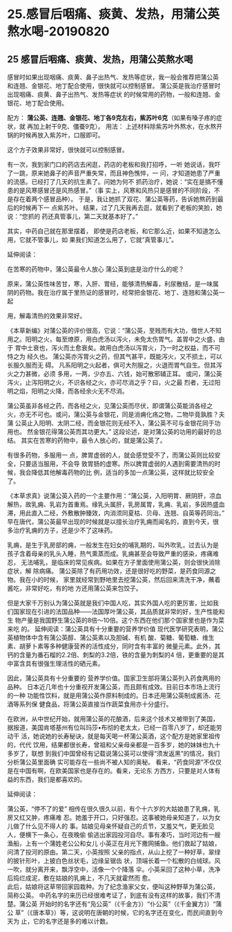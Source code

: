 # 25.感冒后咽痛、痰黄、发热，用蒲公英熬水喝-20190820




<a name="z7k4m"></a>
## 25 感冒后咽痛、痰黄、发热，用蒲公英熬水喝

感冒时如果出现咽痛、痰黄、鼻子出热气、发热等症状，我一般会推荐把蒲公英
和连翘、金银花、地丁配合使用，很快就可以控制感冒。
蒲公英是我治疗感冒时出现咽痛、痰黄、鼻子出热气、发热等症状
的时候常用的药物，一般和连翘、金银花、地丁配合使用。

配方： **蒲公英、连翘、金银花、地丁各9克左右，紫苏叶6克**（如果有嗓子疼的症状，就
再加上射干9克、僵蚕9克）。
用法： 上述材料除紫苏叶外熬水，在水熬开锅的时候再放入紫苏叶，口服即可。

这个方子效果非常好，很快就可以控制感冒。

有一次，我到家门口的药店去闲逛，药店的老板和我打招呼，一听
她说话，我吓了一跳，原来她鼻子的声音严重失常，而且神色憔悴，一
问，才知道她患了严重的流感。已经打了几天的抗生素了。问她为何不
抓药治疗，她说：“实在是搞不懂患的是风寒感冒还是风热感冒。”（事
实上，风寒和风热只是感冒的不同阶段，不是存在着两个感冒品种）。
于是，我让她抓了双花、蒲公英等药，告诉她熬药到最后的时候再下一
点紫苏叶。
结果，过了几天我再去逛，就看到了老板的笑脸，她说：“您抓的
药还真管事儿，第二天就基本好了。”

其实，中药自己就在那里摆着，
即使是药店老板，和它那么近，如果不知道怎么用，它就不管事儿，如
果我们知道怎么用了，它就“真管事儿”。

延伸阅读：

在苦寒的药物中，蒲公英最令人放心
蒲公英到底是治疗什么的呢？

原来，蒲公英性味苦甘，寒，入肝、胃经，能够清热解毒，利尿散结，是一味属
阴的药物。我在治疗属于里热证的感冒时，经常把金银花、地丁、连翘和蒲公英一起

用，解毒清热的效果非常好。

《本草新编》对蒲公英的评价很高，它说：“蒲公英，至贱而有大功，借世人不知
用之。阳明之火，每至燎原，用白虎汤以泻火，未免太伤胃气。盖胃中之火盛，由于
胃中土衰也，泻火而土愈衰矣。故用白虎汤以泻胃火，乃一时之权益，而不可恃之为
经久也。
蒲公英亦泻胃火之药，但其气甚平，既能泻火，又不损土，可以长服久服而无
碍。
凡系阳明之火起者，俱可大剂服之，火退而胃气自生。但其泻火之力甚微，必须
多用，一两，少亦五、六钱，始可散邪辅正耳。
或问，蒲公英泻火，止泻阳明之火，不识各经之火，亦可尽消之乎？曰，火之最
烈者，无过阳明之焰，阳明之火降，而各经余火无不尽消。

蒲公英虽非各经之药，而各经之火，见蒲公英而尽伏，即谓蒲公英能消各经之
火，亦无不可也。或问，蒲公英与金银花，同是消痈化疡之物，二物毕竟孰胜？夫蒲
公英止入阳明、太阴二经，而金银花则无经不入，蒲公英不可与金银花同于功用也。
然金银花得蒲公英而其功更大。”
这段论述，是对蒲公英的功用的最好的总结。
其实在苦寒的药物中，最令人放心的，就是蒲公英了。

有很多药物，多服用一
点，脾胃虚弱的人，就会感觉受不了，而蒲公英则比较安全，只要适当服用，不会导
致胃肠的虚寒。所以脾胃虚弱的人遇到需要清热的时候，我会降低其他解毒药物的比
例，适当的多加一点蒲公英，这样就比较安全了。

《本草求真》说蒲公英入药的一个主要作用：“蒲公英，入阳明胃、厥阴肝，凉血
解热，故乳痈、乳岩为首重焉。缘乳头属肝，乳房属胃，乳痈、乳岩，多因热盛血
滞，用此直入二经，外敷散肿臻效，内消须同夏枯、贝母、连翘、自英等药同治。”
早在唐代，蒲公英最早出现的时候就是以擅长治疗乳痈而闻名的，直到今天，很
多治疗乳痈的方子，还是少不了这味药。

乳痈，是生于乳房部的痈，一般发生在妇女的哺乳期的，叫外吹乳，过去认为是
孩子含着母亲的乳头入睡，热气熏蒸而成。乳痈甚至会导致严重的感染，疼痛难忍，
无法哺乳，是临床的常见疾病。如果在方子里面使用蒲公英，则会很快消除症状，解
除病痛。
蒲公英除了有药用功效，还是很好吃的野菜，是药食同源之物。我在小的时候，
家里就经常到野地里去挖蒲公英，然后回来清洗干净，蘸着酱吃，非常好吃，有的地
方还用蒲公英来包饺子。

但是大家千万别认为蒲公英就是我们中国人吃，其实外国人吃的更厉害，比如我
们国家现在引进的法国品种——法国厚叶蒲公英，其品质就非常的好，生产性能和生
物产量是我国野生蒲公英的8倍～10倍。这个东西在他们那个国家里也是作为菜来吃
的。
延伸阅读：蒲公英具有十分重要的营养学价值
现代医学研究表明，蒲公英植物体中含有蒲公英醇、蒲公英素以及胆碱、有机
酸、菊糖、葡萄糖、维生素、胡萝卜素等多种健康营养的活性成分，同时含有丰富的
微量元素。此外，其钙的含量为番石榴的2.2倍、刺梨的3.2倍，铁的含量为刺梨的4
倍，更重要的是其中富含具有很强生理活性的硒元素。

因此，蒲公英具有十分重要的
营养学价值。国家卫生部将蒲公英列入药食两用的品种。
日本近几年也十分重视开发蒲公英，而且颇有成效。目前日本市场上流行的一种
功能性饮料，就是用蒲公英作原料制成的。日本还用蒲公英制成酱汤、花酒等系列保
健食品，将蒲公英直接当作蔬菜食用亦十分盛行。

在欧洲，从中世纪开始，就用蒲公英的花酿酒，后来这个技术又被带到了美国，
据报道，美国肯塔基州有位叫玛莎•布彻的老太太，已经一百零八岁了，却还能劳动干
活，她说她的长寿秘诀，就是每天喝一杯蒲公英酒，这个配方是她家里祖传的，代代
饮用，结果都很长寿，曾祖和父亲母亲都是一百多岁，她的妹妹也九十多岁了，联想
到我们中国曾经有记载说蒲公英可以使得“须发返黑”的情况，我们分析蒲公英里面确
实可能存在一些尚不被人知的奥秘。
看来，“药食同源”不仅仅是在中国有啊，在欧美国家也是存在的。看来，无论东
方西方，只要是对人体有益的东西，我们是都喜欢的。

延伸阅读：

蒲公英，“停不了的爱”
相传在很久很久以前，有个十六岁的大姑娘患了乳痈，乳房又红又肿，疼痛难
忍。她羞于开口，只好强忍。这事被她母亲知道了，以为女儿做了什么见不得人的
事。姑娘见母亲怀疑自己的贞节，又羞又气，更无脸见人，便横下一条心，在夜晚偷
偷逃出家园投河自尽。事有凑巧，当时河边有一艘渔船，上有一个蒲姓老公公和女儿
小英正在月光下撒网捕鱼。他们救起了姑娘，问清了投河的原由。第二天，小英按照
父亲的指点，从山上挖了一种好草，翠绿的披针形叶，上披白色丝状毛，边缘呈锯齿
状，顶端长着一个松散的白绒球。风一吹，就分离开来，飘浮空中，活像一个个降落
伞。小英采回了这种小草，洗净后捣烂成泥，敷在姑娘的乳痈上，不几天就霍然而
愈。<br />此后，姑娘将这草带回家园栽种。为了纪念渔家父女，便叫这种野草为蒲公英，
简称公英。
中药名字的来历已经很难考证了，到底有没有这样的故事，我们不清楚。蒲公英
开始时的名字还有“凫公英”（《千金方》）“仆公英”（《千金翼方》）“蒲公
草”（《唐本草》）等，这说明在唐朝的时候，它的名字还在变化，而民间直到今天为
止，它的名字还是多的难以计数。
